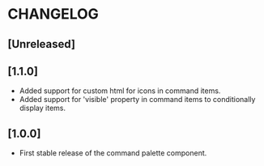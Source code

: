 # CHANGELOG

## [Unreleased]


## [1.1.0]

- Added support for custom html for icons in command items.
- Added support for 'visible' property in command items to conditionally display items.


## [1.0.0]

- First stable release of the command palette component.

